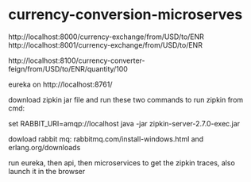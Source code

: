 # currency-conversion-microserves

http://localhost:8000/currency-exchange/from/USD/to/ENR
http://localhost:8001/currency-exchange/from/USD/to/ENR

http://localhost:8100/currency-converter-feign/from/USD/to/ENR/quantity/100

eureka on http://localhost:8761/

download zipkin jar file and run these two commands to run zipkin from cmd: 

set RABBIT_URI=amqp://localhost
java -jar zipkin-server-2.7.0-exec.jar

dowload rabbit mq: rabbitmq.com/install-windows.html
and erlang.org/downloads


run eureka, then api, then microservices to get the zipkin traces, also launch it in the browser



